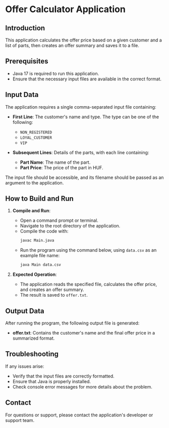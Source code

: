 # Offer Calculator Application

## Introduction

This application calculates the offer price based on a given customer and a list of parts, then creates an offer summary and saves it to a
file.

## Prerequisites

- Java 17 is required to run this application.
- Ensure that the necessary input files are available in the correct format.

## Input Data

The application requires a single comma-separated input file containing:

- **First Line**: The customer's name and type. The type can be one of the following:
    - `NON_REGISTERED`
    - `LOYAL_CUSTOMER`
    - `VIP`

- **Subsequent Lines**: Details of the parts, with each line containing:
    - **Part Name**: The name of the part.
    - **Part Price**: The price of the part in HUF.

The input file should be accessible, and its filename should be passed as an argument to the application.

## How to Build and Run

1. **Compile and Run**:
    - Open a command prompt or terminal.
    - Navigate to the root directory of the application.
    - Compile the code with:
      ```bash
      javac Main.java
      ```
    - Run the program using the command below, using `data.csv` as an example file name:
      ```bash
      java Main data.csv
      ```

2. **Expected Operation**:
    - The application reads the specified file, calculates the offer price, and creates an offer summary.
    - The result is saved to `offer.txt`.

## Output Data

After running the program, the following output file is generated:

- **offer.txt**: Contains the customer's name and the final offer price in a summarized format.

## Troubleshooting

If any issues arise:

- Verify that the input files are correctly formatted.
- Ensure that Java is properly installed.
- Check console error messages for more details about the problem.

## Contact

For questions or support, please contact the application's developer or support team.
